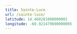 ```yaml
---
title: Sainte-Luce
url: /sainte-luce/
latitude: 14.468281000000001
longitude: -60.921479600000005
---
```

